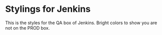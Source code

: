 # Stylings for Jenkins

This is the styles for the QA box of Jenkins. Bright colors to show you are not on the PROD box.
